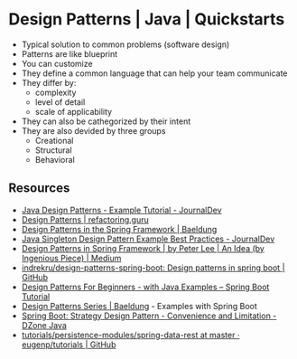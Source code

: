 # Design Patterns | Java | Quickstarts
- Typical solution to common problems (software design)
- Patterns are like blueprint
- You can customize
- They define a common language that can help your team communicate
- They differ by: 
    - complexity
    - level of detail
    - scale of applicability
- They can also be cathegorized by their intent
- They are also devided by three groups
    - Creational
    - Structural
    - Behavioral

## Resources
- [Java Design Patterns - Example Tutorial - JournalDev](https://www.journaldev.com/1827/java-design-patterns-example-tutorial)
- [Design Patterns | refactoring.guru](https://refactoring.guru/design-patterns)
- [Design Patterns in the Spring Framework | Baeldung](https://www.baeldung.com/spring-framework-design-patterns)
- [Java Singleton Design Pattern Example Best Practices - JournalDev](https://www.journaldev.com/1377/java-singleton-design-pattern-best-practices-examples)
- [Design Patterns in Spring Framework | by Peter Lee | An Idea (by Ingenious Piece) | Medium](https://medium.com/an-idea/design-patten-in-spring-framework-24bfd07a449b)
- [indrekru/design-patterns-spring-boot: Design patterns in spring boot | GitHub](https://github.com/indrekru/design-patterns-spring-boot)
- [Design Patterns For Beginners - with Java Examples &#8211; Spring Boot Tutorial](https://www.springboottutorial.com/design-patterns-for-beginners-with-java-examples)
- [Design Patterns Series | Baeldung](https://www.baeldung.com/design-patterns-series) - Examples with Spring Boot
- [Spring Boot: Strategy Design Pattern - Convenience and Limitation - DZone Java](https://dzone.com/articles/spring-boot-strategy-design-pattern-convenience-an-1)
- [tutorials/persistence-modules/spring-data-rest at master · eugenp/tutorials | GitHub](https://github.com/eugenp/tutorials/tree/master/persistence-modules/spring-data-rest)
